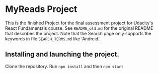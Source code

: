 # MyReads Project

This is the finished Project for the final assessment project for Udacity's React Fundamentals course. 
See `README_old.md` for the original README that describes the project.
Note that the Search page only supports the keywords in file `SEARCH_TERMS.md` like 'Android'.

## Installing and launching the project.
Clone the repository.
Run `npm install` and then `npm start`
